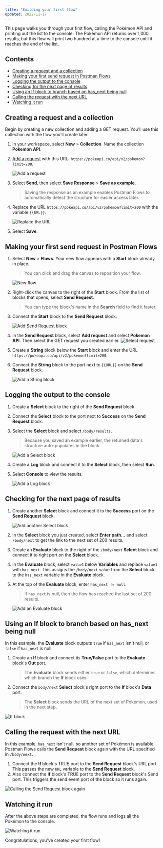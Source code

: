 ```yaml
---
title: "Building your first flow"
updated: 2022-11-17
---
```


This page walks you through your first flow, calling the Pokémon API and printing out the list to the console. The Pokémon API returns over 1,000 results, but this flow will print two hundred at a time to the console until it reaches the end of the list.

## Contents

<!-- vale Postman.Spelling = NO -->

* [Creating a request and a collection](#creating-a-request-and-a-collection)
* [Making your first send request in Postman Flows](#making-your-first-send-request-in-postman-flows)
* [Logging the output to the console](#logging-the-output-to-the-console)
* [Checking for the next page of results](#checking-for-the-next-page-of-results)
* [Using an If block to branch based on has_next being null](#using-an-if-block-to-branch-based-on-has_next-being-null)
* [Calling the request with the next URL](#calling-the-request-with-the-next-url)
* [Watching it run](#watching-it-run)

<!-- vale Postman.Spelling = YES -->

## Creating a request and a collection

Begin by creating a new collection and adding a GET request. You'll use this collection with the flow you'll create later.

1. In your workspace, select **New** &gt; **Collection**. Name the collection **Pokemon API**.
1. [Add a request](/docs/getting-started/sending-the-first-request/) with this URL: `https://pokeapi.co/api/v2/pokemon?limit=200`.

    ![Add a request](https://assets.postman.com/postman-docs/v10/flow-first-request-v10.jpg)

1. Select **Send**, then select **Save Response** &gt; **Save as example**.

    > Saving the response as an example enables Postman Flows to automatically detect the structure for easier access later.

1. Replace the URL `https://pokeapi.co/api/v2/pokemon?limit=200` with the variable `{{URL}}`.

    ![Replace the URL](https://assets.postman.com/postman-docs/v10/flow-replace-the-url-v10.jpg)

1. Select **Save**.

## Making your first send request in Postman Flows

1. Select **New** &gt; **Flows**. Your new flow appears with a **Start** block already in place.

    > You can click and drag the canvas to reposition your flow.

    ![New flow](https://assets.postman.com/postman-docs/v10/flow-start-block-v10.jpg)

1. Right-click the canvas to the right of the **Start** block. From the list of blocks that opens, select **Send Request**.

    > You can type the block's name in the **Search** field to find it faster.

1. Connect the **Start** block to the **Send Request** block.

    ![Add Send Request block](https://assets.postman.com/postman-docs/v10/flow-add-send-request-v10.jpg)

1. In the **Send Request** block, select **Add request** and select **Pokemon API**. Then select the GET request you created earlier.
    ![Select request](https://assets.postman.com/postman-docs/v10/flow-select-request-v10.jpg)

1. Create a **String** block below the **Start** block and enter the URL `https://pokeapi.co/api/v2/pokemon?limit=200`.
1. Connect the **String** block to the port next to `{{URL}}` on the **Send Request** block.

    ![Add a String block](https://assets.postman.com/postman-docs/v10/flow-add-string-block-v10.jpg)

## Logging the output to the console

1. Create a **Select** block to the right of the **Send Request** block.
1. Connect the **Select** block to the port next to **Success** on the **Send Request** block.
1. Select the **Select** block and select `/body/results`.

    > Because you saved an example earlier, the returned data's structure auto-populates in the block.

    ![Add a Select block](https://assets.postman.com/postman-docs/v10/flow-add-select-v10.jpg)

1. Create a **Log** block and connect it to the **Select** block, then select **Run**.
1. Select **Console** to view the results.

    ![Add a Log block](https://assets.postman.com/postman-docs/v10/flow-add-log-v10.jpg)

## Checking for the next page of results

1. Create another **Select** block and connect it to the **Success** port on the **Send Request** block.

    ![Add another Select block](https://assets.postman.com/postman-docs/v10/flow-add-another-select-v10.jpg)

1. In the **Select** block you just created, select **Enter path...** and select `/body/next` to get the link to the next set of 200 results.
1. Create an **Evaluate** block to the right of the `/body/next` **Select** block and connect it to right port on the **Select** block.<!-- TODO: add graphic -->
1. In the **Evaluate** block, select `value1` below **Variables** and replace `value1` with `has_next`. This assigns the `/body/next` value from the **Select** block to the `has_next` variable in the **Evaluate** block.
1. At the top of the **Evaluate** block, enter `has_next != null`.

    > If `has_next` is null, then the flow has reached the last set of 200 results.

    ![Add an Evaluate block](https://assets.postman.com/postman-docs/v10/flow-add-eval-block-v10.jpg)

<!-- vale Postman.Spelling = NO -->

## Using an If block to branch based on has_next being null

In this example, the **Evaluate** block outputs `true` if `has_next` isn't null, or `false` if `has_next` is null.

1. Create an **If** block and connect its **True/False** port to the **Evaluate** block's **Out** port.<!-- TODO: add graphic -->

    > The **Evaluate** block sends either `true` or `false`, which determines which branch the **If** block uses.

1. Connect the `body/next` **Select** block's right port to the  **If** block's **Data** port.<!-- TODO: add graphic -->

    > The **Select** block sends the URL of the next set of Pokémon, used in the next step.

![**If** block](https://assets.postman.com/postman-labs-docs/building-your-first-flow/first-if-block.gif)

## Calling the request with the next URL

In this example, `has_next` isn't null, so another set of Pokémon is available. Postman Flows calls the **Send Request** block again with the URL specified in `/body/next`.

<!-- vale Postman.Spelling = YES -->

1. Connect the **If** block's TRUE port to the **Send Request** block's URL port. This passes the new `URL` variable to the **Send Request** block.
1. Also connect the **If** block's TRUE port to the **Send Request** block's Send port. This triggers the send event port of the block so it runs again.

![Calling the **Send Request** block again](https://assets.postman.com/postman-labs-docs/building-your-first-flow/first-next-url.gif)

## Watching it run

<!-- vale Postman.Vocab = NO -->

After the above steps are completed, the flow runs and logs all the Pokémon to the console.

<!-- vale Postman.Vocab = YES -->

![Watching it run](https://assets.postman.com/postman-labs-docs/building-your-first-flow/watching-flow-run.gif)

Congratulations, you've created your first flow!
